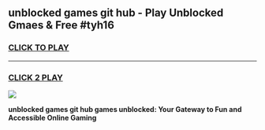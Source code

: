 
## unblocked games git hub - Play Unblocked Gmaes & Free #tyh16
<h3>
<a href="https://premium.freeplayer.one?title=unblocked_games_git_hub&ref=01M">CLICK TO PLAY</a></h3>
<hr>

<h3>
<a href="https://premium.freeplayer.one?title=unblocked_games_git_hub&ref=01M">CLICK 2 PLAY</a>
  
</h3>

<a href="https://premium.freeplayer.one?title=unblocked_games_git_hub&ref=01M"><img src="https://clearcache.store/games.png"></a>


**unblocked games git hub games unblocked: Your Gateway to Fun and Accessible Online Gaming**

